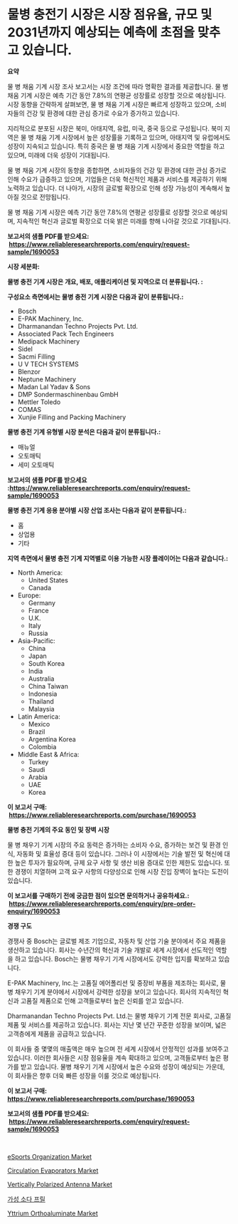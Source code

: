 <p><h1>물병 충전기 시장은 시장 점유율, 규모 및 2031년까지 예상되는 예측에 초점을 맞추고 있습니다.</h1></p><p><strong>요약</strong></p>
<p><p>물 병 채움 기계 시장 조사 보고서는 시장 조건에 따라 명확한 결과를 제공합니다. 물 병 채움 기계 시장은 예측 기간 동안 7.8%의 연평균 성장률로 성장할 것으로 예상됩니다. 시장 동향을 간략하게 살펴보면, 물 병 채움 기계 시장은 빠르게 성장하고 있으며, 소비자들의 건강 및 환경에 대한 관심 증가로 수요가 증가하고 있습니다.</p><p>지리적으로 분포된 시장은 북미, 아태지역, 유럽, 미국, 중국 등으로 구성됩니다. 북미 지역은 물 병 채움 기계 시장에서 높은 성장률을 기록하고 있으며, 아태지역 및 유럽에서도 성장이 지속되고 있습니다. 특히 중국은 물 병 채움 기계 시장에서 중요한 역할을 하고 있으며, 미래에 더욱 성장이 기대됩니다.</p><p>물 병 채움 기계 시장의 동향을 종합하면, 소비자들의 건강 및 환경에 대한 관심 증가로 인해 수요가 급증하고 있으며, 기업들은 더욱 혁신적인 제품과 서비스를 제공하기 위해 노력하고 있습니다. 더 나아가, 시장의 글로벌 확장으로 인해 성장 가능성이 계속해서 높아질 것으로 전망됩니다.</p><p>물 병 채움 기계 시장은 예측 기간 동안 7.8%의 연평균 성장률로 성장할 것으로 예상되며, 지속적인 혁신과 글로벌 확장으로 더욱 밝은 미래를 향해 나아갈 것으로 기대됩니다.</p></p>
<p><strong>보고서의 샘플 PDF를 받으세요: &nbsp;<a href="https://www.reliableresearchreports.com/enquiry/request-sample/1690053">https://www.reliableresearchreports.com/enquiry/request-sample/1690053</a></strong></p>
<p><strong>시장 세분화:</strong></p>
<p><strong> 물병 충전 기계 시장은 개요, 배포, 애플리케이션 및 지역으로 더 분류됩니다. :</strong></p>
<p><strong>구성요소 측면에서는 물병 충전 기계 시장은 다음과 같이 분류됩니다.:</strong></p>
<p><ul><li>Bosch</li><li>E-PAK Machinery, Inc.</li><li>Dharmanandan Techno Projects Pvt. Ltd.</li><li>Associated Pack Tech Engineers</li><li>Medipack Machinery</li><li>Sidel</li><li>Sacmi Filling</li><li>U V TECH SYSTEMS</li><li>Blenzor</li><li>Neptune Machinery</li><li>Madan Lal Yadav & Sons</li><li>DMP Sondermaschinenbau GmbH</li><li>Mettler Toledo</li><li>COMAS</li><li>Xunjie Filling and Packing Machinery</li></ul></p>
<p><strong> 물병 충전 기계 유형별 시장 분석은 다음과 같이 분류됩니다.:</strong></p>
<p><ul><li>매뉴얼</li><li>오토매틱</li><li>세미 오토매틱</li></ul></p>
<p><strong>보고서의 샘플 PDF를 받으세요 :<a href="https://www.reliableresearchreports.com/enquiry/request-sample/1690053">https://www.reliableresearchreports.com/enquiry/request-sample/1690053</a></strong></p>
<p><strong> 물병 충전 기계 응용 분야별 시장 산업 조사는 다음과 같이 분류됩니다.:</strong></p>
<p><ul><li>홈</li><li>상업용</li><li>기타</li></ul></p>
<p><strong>지역 측면에서 물병 충전 기계 지역별로 이용 가능한 시장 플레이어는 다음과 같습니다.:</strong></p>
<p><ul>
    <li>
        North America:
        <ul>
            <li>United States</li>
            <li>Canada</li>
        </ul>
    </li>
    <li>
        Europe:
        <ul>
            <li>Germany</li>
            <li>France</li>
            <li>U.K.</li>
            <li>Italy</li>
            <li>Russia</li>
        </ul>
    </li>
    <li>
        Asia-Pacific:
        <ul>
            <li>China</li>
            <li>Japan</li>
            <li>South Korea</li>
            <li>India</li>
            <li>Australia</li>
            <li>China Taiwan</li>
            <li>Indonesia</li>
            <li>Thailand</li>
            <li>Malaysia</li>
        </ul>
    </li>
    <li>
        Latin America:
        <ul>
            <li>Mexico</li>
            <li>Brazil</li>
            <li>Argentina Korea</li>
            <li>Colombia</li>
        </ul>
    </li>
    <li>
        Middle East & Africa:
        <ul>
            <li>Turkey</li>
            <li>Saudi</li>
            <li>Arabia</li>
            <li>UAE</li>
            <li>Korea</li>
        </ul>
    </li>
    </ul></p>
<p><strong>이 보고서 구매: &nbsp;<a href="https://www.reliableresearchreports.com/purchase/1690053">https://www.reliableresearchreports.com/purchase/1690053</a></strong></p>
<p><strong>물병 충전 기계의 주요 동인 및 장벽 시장</strong></p>
<p><p>물 병 채우기 기계 시장의 주요 동력은 증가하는 소비자 수요, 증가하는 보건 및 환경 인식, 자동화 및 효율성 증대 등이 있습니다. 그러나 이 시장에서는 기술 발전 및 혁신에 대한 높은 투자가 필요하며, 규제 요구 사항 및 생산 비용 증대로 인한 제한도 있습니다. 또한 경쟁이 치열하며 고객 요구 사항의 다양성으로 인해 시장 진입 장벽이 높다는 도전이 있습니다.</p></p>
<p><strong>이 보고서를 구매하기 전에 궁금한 점이 있으면 문의하거나 공유하세요.: &nbsp;<a href="https://www.reliableresearchreports.com/enquiry/pre-order-enquiry/1690053">https://www.reliableresearchreports.com/enquiry/pre-order-enquiry/1690053</a></strong></p>
<p><strong>경쟁 구도</strong></p>
<p><p>경쟁사 중 Bosch는 글로벌 제조 기업으로, 자동차 및 산업 기술 분야에서 주요 제품을 생산하고 있습니다. 회사는 수년간의 혁신과 기술 개발로 세계 시장에서 선도적인 역할을 하고 있습니다. Bosch는 물병 채우기 기계 시장에서도 강력한 입지를 확보하고 있습니다.</p><p>E-PAK Machinery, Inc.는 고품질 에어폴리션 및 중장비 부품을 제조하는 회사로, 물병 채우기 기계 분야에서 시장에서 강력한 성장을 보이고 있습니다. 회사의 지속적인 혁신과 고품질 제품으로 인해 고객들로부터 높은 신뢰를 얻고 있습니다.</p><p>Dharmanandan Techno Projects Pvt. Ltd.는 물병 채우기 기계 전문 회사로, 고품질 제품 및 서비스를 제공하고 있습니다. 회사는 지난 몇 년간 꾸준한 성장을 보이며, 넓은 고객층에게 제품을 공급하고 있습니다.</p><p>이 회사들 중 몇몇의 매출액은 매우 높으며 전 세계 시장에서 안정적인 성과를 보여주고 있습니다. 이러한 회사들은 시장 점유율을 계속 확대하고 있으며, 고객들로부터 높은 평가를 받고 있습니다. 물병 채우기 기계 시장에서 높은 수요와 성장이 예상되는 가운데, 이 회사들은 향후 더욱 빠른 성장을 이룰 것으로 예상됩니다.</p></p>
<p><strong>이 보고서 구매: &nbsp; <a href="https://www.reliableresearchreports.com/purchase/1690053">https://www.reliableresearchreports.com/purchase/1690053</a></strong></p>
<p><strong>보고서의 샘플 PDF를 받으세요: &nbsp;<a href="https://www.reliableresearchreports.com/enquiry/request-sample/1690053">https://www.reliableresearchreports.com/enquiry/request-sample/1690053</a></strong><strong></strong></p>
<p>&nbsp;</p>
<p><p><a href="https://issuu.com/reportprime-2/docs/esports-organization-market-size-2030.pptx">eSports Organization Market</a></p><p><a href="https://view.publitas.com/reportprime-1/circulation-evaporators-market-provides-a-comprehensive-analysis-including-a-macro-overview-of-the-market-as-well-as-micro-details-such-as-market-size-and-competitive-landscape/">Circulation Evaporators Market</a></p><p><a href="https://issuu.com/reportprime-2/docs/vertically-polarized-antenna-market-size-2030.pptx">Vertically Polarized Antenna Market</a></p><p><a href="https://github.com/jntpkh496620/Market-Research-Report-List-1/blob/main/7979792190774.md">가성 소다 프릴</a></p><p><a href="https://three-jumbo-f6d.notion.site/Yttrium-Orthoaluminate-Market-Research-Report-The-Key-To-Successful-Business-Strategy-Forecasted-fo-bf5a5d6923c844e086a7770e14758b90">Yttrium Orthoaluminate Market</a></p></p>
